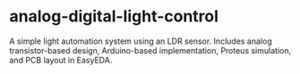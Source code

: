 # analog-digital-light-control
A simple light automation system using an LDR sensor. Includes analog transistor-based design, Arduino-based implementation, Proteus simulation, and PCB layout in EasyEDA.
